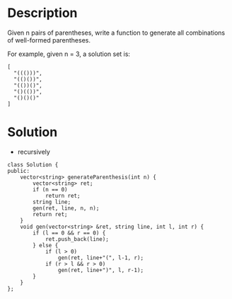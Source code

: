 # Description

Given n pairs of parentheses, write a function to generate all combinations of well-formed parentheses.

For example, given n = 3, a solution set is:
```
[
  "((()))",
  "(()())",
  "(())()",
  "()(())",
  "()()()"
]
```

# Solution

- recursively
```
class Solution {
public:
    vector<string> generateParenthesis(int n) {
        vector<string> ret;
        if (n == 0)
            return ret;
        string line;
        gen(ret, line, n, n);
        return ret;
    }
    void gen(vector<string> &ret, string line, int l, int r) {
        if (l == 0 && r == 0) {
            ret.push_back(line);
        } else {
            if (l > 0)
                gen(ret, line+"(", l-1, r);
            if (r > l && r > 0)
                gen(ret, line+")", l, r-1);
        }
    }
};
```
